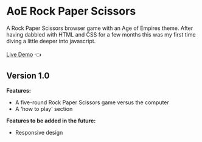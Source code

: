 # AoE Rock Paper Scissors

A Rock Paper Scissors browser game with an Age of Empires theme. After having dabbled with HTML and CSS for a few months this was my first time diving a little deeper into javascript. <br><br>
[Live Demo](https://o11899nine.github.io/aoe-rock-paper-scissors/) :point_left:

## Version 1.0

**Features:**
- A five-round Rock Paper Scissors game versus the computer
- A 'how to play' section

**Features to be added in the future:**
- Responsive design

